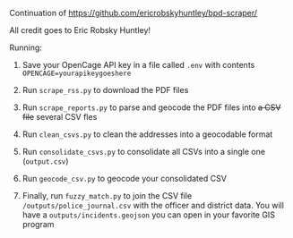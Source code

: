 Continuation of <https://github.com/ericrobskyhuntley/bpd-scraper/>

All credit goes to Eric Robsky Huntley!

Running:

1. Save your OpenCage API key in a file called `.env` with contents `OPENCAGE=yourapikeygoeshere`

2. Run `scrape_rss.py` to download the PDF files

3. Run `scrape_reports.py` to parse and geocode the PDF files into ~~a CSV file~~ several CSV fles

4. Run `clean_csvs.py` to clean the addresses into a geocodable format

5. Run `consolidate_csvs.py` to consolidate all CSVs into a single one (`output.csv`)

6. Run `geocode_csv.py` to geocode your consolidated CSV

7. Finally, run `fuzzy_match.py` to join the CSV file `/outputs/police_journal.csv` with the officer and district data. You will have a `outputs/incidents.geojson` you can open in your favorite GIS program